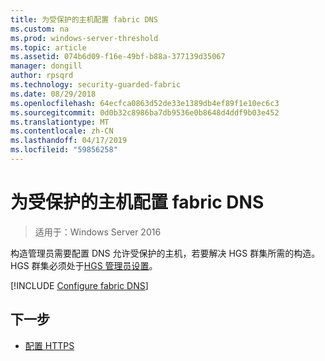 ```yaml
---
title: 为受保护的主机配置 fabric DNS
ms.custom: na
ms.prod: windows-server-threshold
ms.topic: article
ms.assetid: 074b6d09-f16e-49bf-b88a-377139d35067
manager: dongill
author: rpsqrd
ms.technology: security-guarded-fabric
ms.date: 08/29/2018
ms.openlocfilehash: 64ecfca0863d52de33e1389db4ef89f1e10ec6c3
ms.sourcegitcommit: 0d0b32c8986ba7db9536e0b8648d4ddf9b03e452
ms.translationtype: MT
ms.contentlocale: zh-CN
ms.lasthandoff: 04/17/2019
ms.locfileid: "59856258"
---
```

# <a name="configure-the-fabric-dns-for-guarded-hosts"></a>为受保护的主机配置 fabric DNS

>适用于：Windows Server 2016

构造管理员需要配置 DNS 允许受保护的主机，若要解决 HGS 群集所需的构造。 HGS 群集必须处于[HGS 管理员设置](/WindowsServerDocs/virtualization/guarded-fabric-shielded-vm/guarded-fabric-setting-up-the-host-guardian-service-hgs.md)。

[!INCLUDE [Configure fabric DNS](../../../includes/guarded-fabric-configure-fabric-dns.md)] 


## <a name="next-step"></a>下一步

- [配置 HTTPS](guarded-fabric-configure-hgs-https.md)
